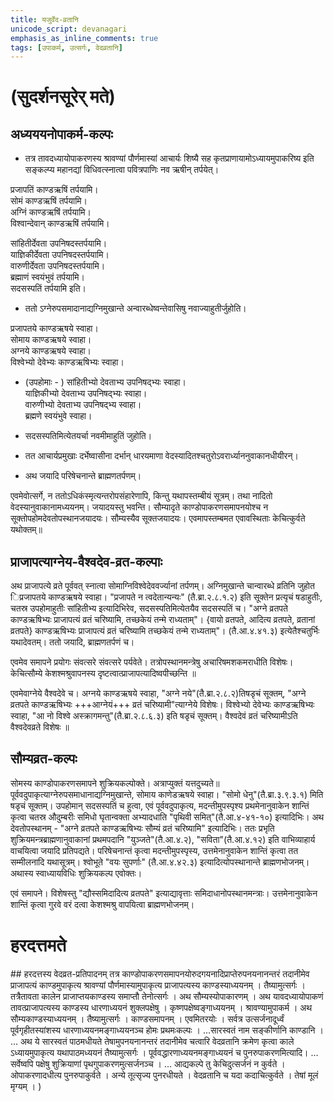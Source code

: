 ```yaml
---
title: यजुर्वेद-व्रतानि
unicode_script: devanagari
emphasis_as_inline_comments: true
tags: [उपाकर्म, उत्सर्गः, वेदव्रतानि]
---
```


# (सुदर्शनसूरेर् मते)

## अध्यययनोपाकर्म-कल्पः

- तत्र तावदध्यायोपाकरणस्य श्रावण्यां पौर्णमास्यां आचार्यः शिष्यै सह कृतप्राणायामोऽध्यायमुपाकरिष्य इति सङ्कल्प्य महानद्यां विधिवत्स्नात्वा पवित्रपाणिः नव ऋषीन् तर्पयेत्।

प्रजापतिं काण्डऋषिं तर्पयामि।  
सोमं काण्डऋषिं तर्पयामि।  
अग्निं काण्डऋषिं तर्पयामि।  
विश्वान्देवान् काण्डऋषिं तर्पयामि।

सांहितीर्देवता उपनिषदस्तर्पयामि।  
याज्ञिकीर्देवता उपनिषदस्तर्पयामि।  
वारुणीर्देवता उपनिषदस्तर्पयामि।  
ब्रह्माणं स्वयंभुवं तर्पयामि।  
सदसस्पतिं तर्पयामि इति।

- ततो ऽग्नेरुपसमादानाद्यग्निमुखान्ते अन्वारब्धेष्वन्तेवासिषु नवाज्याहुतीर्जुहोति।

प्रजापतये काण्डऋषये स्वाहा।  
सोमाय काण्डऋषये स्वाहा।  
अग्नये काण्डऋषये स्वाहा।  
विश्वेभ्यो देवेभ्यः काण्डऋषिभ्यः स्वाहा।

- (उपहोमाः - ) सांहितीभ्यो देवताभ्य उपनिषद्भ्यः स्वाहा।  
याज्ञिकीभ्यो देवताभ्य उपनिषद्भ्यः स्वाहा।  
वारुणीभ्यो देवताभ्य उपनिषद्भ्य स्वाहा।  
ब्रह्मणे स्वयंभुवे स्वाहा।

- सदसस्पतिमित्येतयर्चा नवमीमाहुतिं जुहोति।
- तत आचार्यप्रमुखाः दर्भेष्वासीना दर्भान् धारयमाणा वेदस्यादितश्चतुरोऽवरार्ध्याननुवाकानधीयीरन्।
- अथ जयादि परिषेचनान्ते ब्राह्मणतर्पणम्।

एवमेवोत्सर्गे, न ततोऽधिकंस्मृत्यन्तरोपसंहारेणापि, किन्तु यथापस्तम्बीयं सूत्रम्।
तथा नादितो वेदस्यानुवाकानामध्ययनम्। जयादयस्तु भवन्ति। सौम्यादृते काण्डोपाकरणसमापनयोश्च न सूक्तोपहोमदेवतोपस्थानजयादयः। सौम्यस्यैव सूक्तजयादयः।
एवमापस्तम्बमत एवावस्थिताः केचित्कुर्वते यथोक्तम्॥

## प्राजापत्याग्नेय-वैश्वदेव-व्रत-कल्पाः

अथ प्राजापत्ये व्रते पूर्ववत् स्नात्वा सोमाग्निविश्वेदेववर्ज्यानां तर्पणम्।
अग्निमुखान्ते चान्वारब्धे व्रतिनि जुहोत िप्रजापतये काण्डऋषये स्वाहा।
"प्रजापते न त्वदेतान्यन्यः" (तै.ब्रा.२.८.१.२) इति सूक्तेन प्रत्यृचं षडाहुतीः, चतस्र उपहोमाहुतीः सांहितीभ्य इत्यादिभिरेव, सदसस्पतिमित्येतयैव सदसस्पतिं च।
"अग्ने व्रतपते काण्डऋषिभ्यः प्राजापत्यं व्रतं चरिष्यामि, तच्छकेयं तन्मे राध्यताम्"।
{वायो व्रतपते, आदित्य व्रतपते, व्रतानां व्रतपते} काण्डऋषिभ्यः प्राजापत्यं व्रतं चरिष्यामि तच्छकेयं तन्मे राध्यताम्"। (तै.आ.४.४१.३) इत्येतैश्चतुर्भिः यथादेवतम्।
ततो जयादि, ब्राह्मणतर्पणं च।

एवमेव समापने प्रयोगः संवत्सरे संवत्सरे पर्यवेते।
तत्रोपस्थानमन्त्रेषु अचारिषमशकमराधीति विशेषः।
केचित्सौम्ये केशश्मश्रुवापनस्य दृष्टत्वात्प्राजापत्यादिष्वपीच्छन्ति ॥

एवमेवाग्नेये वैश्वदेवे च। अग्नये काण्डऋषये स्वाहा, "अग्ने नये"(तै.ब्रा.२.८.२)तिषडृचं सूक्तम्, "अग्ने व्रतपते काण्डऋषिभ्यः +++आग्नेयं+++ व्रतं चरिष्यामी"त्याग्नेये विशेषः। विश्वेभ्यो देवेभ्यः काण्डऋषिभ्यः स्वाहा, "आ नो विश्वे अस्क्रागमन्तु"(तै.ब्रा.२.८.६.३) इति षडृचं सूक्तम्।
वैश्वदेवं व्रतं चरिष्यामीऽति वैश्वदेवव्रते विशेषः ॥

## सौम्यव्रत-कल्पः

सोमस्य काण्डोपाकरणसमापने शुक्रियकल्पोक्ते। अत्राप्युक्तं यत्तदुच्यते॥ पूर्ववदुपाकृत्याग्नेरुपसमाधानाद्यग्निमुखान्ते, सोमाय काणेडऋषये स्वाहा।
"सोमो धेनु"(तै.ब्रा.३.९.३.१) मिति षडृचं सूक्तम्। उपहोमान् सदसस्पतिं च हुत्वा, एवं पूर्ववदुपाकृत्य, मदन्तीमुपस्पृश्य प्रथमेनानुवाकेन शान्तिं कृत्वा चतस्र औदुम्बरीः समिधो घृतान्वक्ता अभ्यादधाति "पृथिवी समित्"(तै.आ.४-४१-१०) इत्यादिभिः।
अथ देवतोपस्थानम् - "अग्ने व्रतपते काण्डऋषिभ्यः सौम्यं व्रतं चरिष्यामि" इत्यादिभिः।
ततः प्रभृति शुक्रियमन्त्रब्राह्मणानुवाकानां प्रथमपदानि "युञ्जते"(तै.आ.४.२), "सविता"(तै.आ.४.१२) इति वाभिव्याहार्य वाचयित्वा जयादि प्रतिपद्यते।
परिषेचनान्तं कृत्वा मदन्तीमुपस्पृस्य, उत्तमेनानुवाकेन शान्तिं कृत्वा तत सम्मीलनादि यथासूत्रम्।
श्वोभूते "वयः सुपर्णाः" (तै.आ.४.४२.३) इत्यादित्योपस्थानान्ते ब्राह्मणभोजनम्।
अथास्य स्वाध्यायविधिः शुक्रियकल्प एवोक्तः।

एवं समापने। विशेषस्तु "द्यौस्समिदादित्य व्रतपते" इत्याद्यावृत्ताः समिदाधानोपस्थानमन्त्राः।
उत्तमेनानुवाकेन शान्तिं कृत्वा गुरवे वरं दत्वा केशश्मश्रु वापयित्वा ब्राह्मणभोजनम्।


# हरदत्तमते
##‌  हरदत्तस्य वेदव्रत-प्रतिपादनम्
तत्र काण्डोपाकरणसमापनयोरुदगयनादिप्राप्तेरुपनयनानन्तरं तदानीमेव प्राजापत्यं काण्डमुपाकृत्य श्रावण्यां पौर्णमास्यामुपाकृत्य प्राजापत्यस्य काण्डस्याध्ययनम् । तैष्यामुत्सर्गः ।
तत्रैतावता कालेन प्राजाप्तयकाण्डस्य समाप्तौ तेनोत्सर्गः ।
अथ सौम्यस्योपाकारणम् । अथ यावदध्यायोपाकणं तावत्प्राजापत्यस्य काण्डस्य धारणाध्ययनं शुक्लपक्षेषु । कृष्णपक्षेष्वङ्गाध्ययनम् । श्रावण्यामुपाकर्म ।
अथ सौम्यकाण्डस्याध्ययनम् । तैष्यामुत्सर्गः । काण्डसमापनम् ।
एवमितरयोः । सर्वत्र उत्सर्जनादूर्ध्वं पूर्वगृहीतस्यांशस्य धारणाध्ययनमङ्गाध्ययनञ्च होमः प्रथमःकल्पः ।
…सारस्वतं नाम सङ्कीर्णानि काण्डानि । … अथ ये सारस्वतं पाठमधीयते तेषामुपनयनानन्तरं तदानीमेव चत्वारि वेदव्रतानि क्रमेण कृत्वा काले ऽध्यायमुपाकृत्य यथापाठमध्ययनं तैष्यामुत्सर्गः । पूर्ववद्धारणाध्ययनमङ्गाध्ययनं च पुनरुपाकरणमित्यादि।
…  सर्वेष्वपि पक्षेषु शुक्रियाणां पृथगुपाकरणमुत्सर्जनञ्च ।
… आद्यकल्पे तु केचिदुत्सर्जनं न कुर्वते । ओपाकरणादधीत्य पुनरुपाकुर्वते ।
अन्ये तूत्सृज्य पुनरधीयते । वेदव्रतानि च यदा कदाचित्कुर्वते । तेषां मूलं मृग्यम् ।
)
